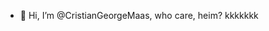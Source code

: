 - 👋 Hi, I’m @CristianGeorgeMaas, who care, heim? kkkkkkk
<!---
CristianGeorgeMaas/CristianGeorgeMaas is a ✨ special ✨ repository because its `README.md` (this file) appears on your GitHub profile.
You can click the Preview link to take a look at your changes.
--->
